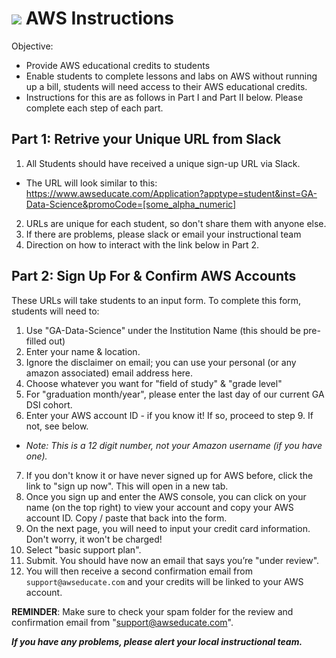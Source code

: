 # ![](https://ga-dash.s3.amazonaws.com/production/assets/logo-9f88ae6c9c3871690e33280fcf557f33.png) AWS Instructions

Objective: 
- Provide AWS educational credits to students
- Enable students to complete lessons and labs on AWS without running up a bill, students will need access to their AWS educational credits. 
- Instructions for this are as follows in Part I and Part II below. Please complete each step of each part.

## Part 1: Retrive your Unique URL from Slack
1. All Students should have received a unique sign-up URL via Slack. 
- The URL will look similar to this: https://www.awseducate.com/Application?apptype=student&inst=GA-Data-Science&promoCode=[some_alpha_numeric]
2. URLs are unique for each student, so don't share them with anyone else.
3. If there are problems, please slack or email your instructional team
4. Direction on how to interact with the link below in Part 2.

## Part 2: Sign Up For & Confirm AWS Accounts
These URLs will take students to an input form. To complete this form, students will need to:

1. Use "GA-Data-Science" under the Institution Name (this should be pre-filled out)
2. Enter your name & location.
3. Ignore the disclaimer on email; you can use your personal (or any amazon associated) email address here.
4. Choose whatever you want for "field of study" & "grade level"
5. For "graduation month/year", please enter the last day of our current GA DSI cohort.
6. Enter your AWS account ID - if you know it! If so, proceed to step 9. If not, see below.
  - *Note: This is a 12 digit number, not your Amazon username (if you have one).*
7. If you don't know it or have never signed up for AWS before, click the link to "sign up now". This will open in a new tab.
8. Once you sign up and enter the AWS console, you can click on your name (on the top right) to view your account and copy your AWS account ID. Copy / paste that back into the form.
9. On the next page, you will need to input your credit card information. Don't worry, it won't be charged!
10. Select "basic support plan".
11. Submit. You should have now an email that says you’re "under review".
12. You will then receive a second confirmation email from `support@awseducate.com` and your credits will be linked to your AWS account.

**REMINDER**: Make sure to check your spam folder for the review and confirmation email from "support@awseducate.com".

***If you have any problems, please alert your local instructional team.***
